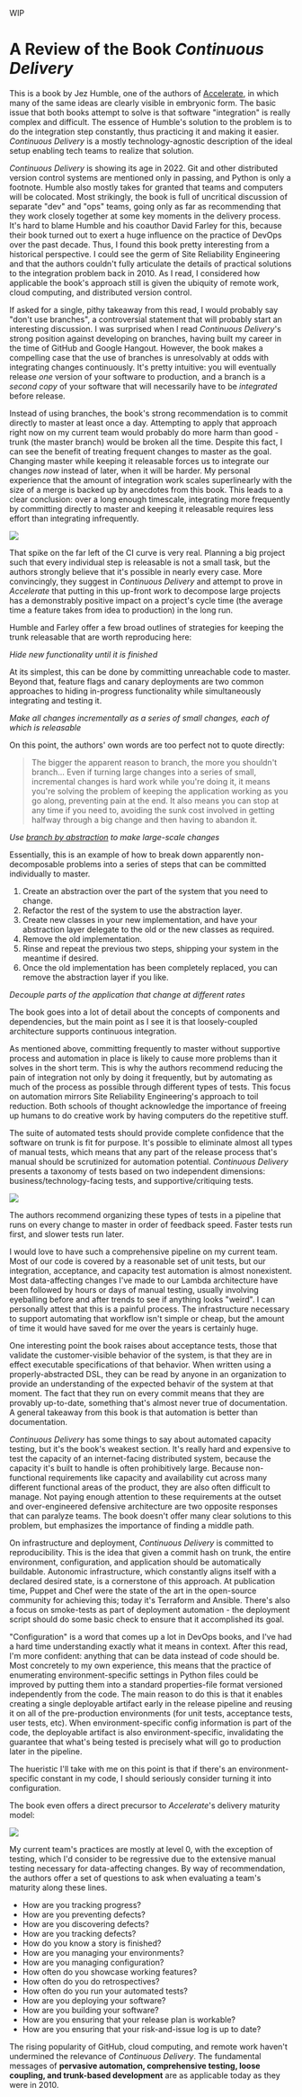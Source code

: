 WIP

A Review of the Book _Continuous Delivery_
==========================================

This is a book by Jez Humble, one of the authors of [Accelerate](accelerate.md), in which many of the same ideas are
clearly visible in embryonic form. The basic issue that both books attempt to solve is that software "integration" is
really complex and difficult. The essence of Humble's solution to the problem is to do the integration step constantly,
thus practicing it and making it easier. _Continuous Delivery_ is a mostly technology-agnostic description of the ideal
setup enabling tech teams to realize that solution.

_Continuous Delivery_ is showing its age in 2022. Git and other distributed version control systems are mentioned only
in passing, and Python is only a footnote. Humble also mostly takes for granted that teams and computers will be
colocated. Most strikingly, the book is full of uncritical discussion of separate "dev" and "ops" teams, going only as
far as recommending that they work closely together at some key moments in the delivery process. It's hard to blame
Humble and his coauthor David Farley for this, because their book turned out to exert a huge influence on the practice
of DevOps over the past decade. Thus, I found this book pretty interesting from a historical perspective. I could see
the germ of Site Reliability Engineering and that the authors couldn't fully articulate the details of practical
solutions to the integration problem back in 2010. As I read, I considered how applicable the book's approach still is
given the ubiquity of remote work, cloud computing, and distributed version control.

If asked for a single, pithy takeaway from this read, I would probably say "don't use branches", a controversial
statement that will probably start an interesting discussion. I was surprised when I read _Continuous Delivery_'s strong
position against developing on branches, having built my career in the time of GitHub and Google Hangout. However, the
book makes a compelling case that the use of branches is unresolvably at odds with integrating changes continuously.
It's pretty intuitive: you will eventually release *one* version of your software to production, and a branch is
a *second copy* of your software that will necessarily have to be *integrated* before release.

Instead of using branches, the book's strong recommendation is to commit directly to master at least once a day.
Attempting to apply that approach right now on my current team would probably do more harm than good - trunk (the master
branch) would be broken all the time. Despite this fact, I can see the benefit of treating frequent changes to master as
the goal. Changing master while keeping it releasable forces us to integrate our changes *now* instead of later, when it
will be harder. My personal experience that the amount of integration work scales superlinearly with the size of a merge
is backed up by anecdotes from this book. This leads to a clear conclusion: over a long enough timescale, integrating
more frequently by committing directly to master and keeping it releasable requires less effort than integrating
infrequently.

![](../media/ci-effort.png)

That spike on the far left of the CI curve is very real. Planning a big project such that every individual step is
releasable is not a small task, but the authors strongly believe that it's possible in nearly every case. More
convincingly, they suggest in _Continuous Delivery_ and attempt to prove in _Accelerate_ that putting in this up-front
work to decompose large projects has a demonstrably positive impact on a project's cycle time (the average time
a feature takes from idea to production) in the long run.

Humble and Farley offer a few broad outlines of strategies for keeping the trunk releasable that are worth reproducing
here:

*Hide new functionality until it is finished*

At its simplest, this can be done by committing unreachable code to master. Beyond that, feature flags and canary
deployments are two common approaches to hiding in-progress functionality while simultaneously integrating and testing
it.

*Make all changes incrementally as a series of small changes, each of which is releasable*

On this point, the authors' own words are too perfect not to quote directly:

> The bigger the apparent reason to branch, the more you shouldn't branch...
> Even if turning large changes into a series of small, incremental changes is hard work while you're doing it, it
> means you're solving the problem of keeping the application working as you go along, preventing pain at the end. It
> also means you can stop at any time if you need to, avoiding the sunk cost involved in getting halfway through a big
> change and then having to abandon it.

*Use [branch by
abstraction](https://continuousdelivery.com/2011/05/make-large-scale-changes-incrementally-with-branch-by-abstraction/)
to make large-scale changes*

Essentially, this is an example of how to break down apparently non-decomposable problems into a series of steps that
can be committed individually to master.

1. Create an abstraction over the part of the system that you need to change.
2. Refactor the rest of the system to use the abstraction layer.
3. Create new classes in your new implementation, and have your abstraction layer delegate to the old or the new classes as required.
4. Remove the old implementation.
5. Rinse and repeat the previous two steps, shipping your system in the meantime if desired.
6. Once the old implementation has been completely replaced, you can remove the abstraction layer if you like.

*Decouple parts of the application that change at different rates*

The book goes into a lot of detail about the concepts of components and dependencies, but the main point as I see it is
that loosely-coupled architecture supports continuous integration.

As mentioned above, committing frequently to master without supportive process and automation in place is likely to
cause more problems than it solves in the short term. This is why the authors recommend reducing the pain of
integration not only by doing it frequently, but by automating as much of the process as possible through different
types of tests. This focus on automation mirrors Site Reliability Engineering's approach to toil reduction. Both schools
of thought acknowledge the importance of freeing up humans to do creative work by having computers do the repetitive
stuff.

The suite of automated tests should provide complete confidence that the software on trunk is fit for purpose. It's
possible to eliminate almost all types of manual tests, which means that any part of the release process that's manual
should be scrutinized for automation potential. _Continuous Delivery_ presents a taxonomy of tests based on two
independent dimensions: business/technology-facing tests, and supportive/critiquing tests.

![](../media/test-quadrant.png)

The authors recommend organizing these types of tests in a pipeline that runs on every change to master in order of
feedback speed. Faster tests run first, and slower tests run later.

I would love to have such a comprehensive pipeline on my current team. Most of our code is covered by a reasonable set
of unit tests, but our integration, acceptance, and capacity test automation is almost nonexistent. Most data-affecting
changes I've made to our Lambda architecture have been followed by hours or days of manual testing, usually involving
eyeballing before and after trends to see if anything looks "weird". I can personally attest that this is a painful
process. The infrastructure necessary to support automating that workflow isn't simple or cheap, but the amount of time
it would have saved for me over the years is certainly huge.

One interesting point the book raises about acceptance tests, those that validate the customer-visible behavior of the
system, is that they are in effect executable specifications of that behavior. When written using a properly-abstracted
DSL, they can be read by anyone in an organization to provide an understanding of the expected behavir of the system at
that moment. The fact that they run on every commit means that they are provably up-to-date, something that's almost
never true of documentation. A general takeaway from this book is that automation is better than documentation.

_Continuous Delivery_ has some things to say about automated capacity testing, but it's the book's weakest section. It's
really hard and expensive to test the capacity of an internet-facing distributed system, because the capacity it's built
to handle is often prohibitively large. Because non-functional requirements like capacity and availability cut across
many different functional areas of the product, they are also often difficult to manage. Not paying enough attention to
these requirements at the outset and over-engineered defensive architecture are two opposite responses that can paralyze
teams. The book doesn't offer many clear solutions to this problem, but emphasizes the importance of finding a middle
path.

On infrastructure and deployment, _Continuous Delivery_ is committed to reproducibility. This is the idea that given
a commit hash on trunk, the entire environment, configuration, and application should be automatically buildable.
Autonomic infrastructure, which constantly aligns itself with a declared desired state, is a cornerstone of this
approach. At publication time, Puppet and Chef were the state of the art in the open-source community for achieving
this; today it's Terraform and Ansible. There's also a focus on smoke-tests as part of deployment automation - the
deployment script should do some basic check to ensure that it accomplished its goal.

"Configuration" is a word that comes up a lot in DevOps books, and I've had a hard time understanding exactly what it
means in context. After this read, I'm more confident: anything that can be data instead of code should be. Most
concretely to my own experience, this means that the practice of enumerating environment-specific settings in Python
files could be improved by putting them into a standard properties-file format versioned independently from the code.
The main reason to do this is that it enables creating a single deployable artifact early in the release pipeline and
reusing it on all of the pre-production environments (for unit tests, acceptance tests, user tests, etc). When
environment-specific config information is part of the code, the deployable artifact is also environment-specific,
invalidating the guarantee that what's being tested is precisely what will go to production later in the pipeline.

The hueristic I'll take with me on this point is that if there's an environment-specific constant in my code, I should
seriously consider turning it into configuration.

The book even offers a direct precursor to _Accelerate_'s delivery maturity model:

![](../media/maturity-model.png)

My current team's practices are mostly at level 0, with the exception of testing, which I'd consider to be regressive
due to the extensive manual testing necessary for data-affecting changes. By way of recommendation, the authors offer
a set of questions to ask when evaluating a team's maturity along these lines.

* How are you tracking progress?
* How are you preventing defects?
* How are you discovering defects?
* How are you tracking defects?
* How do you know a story is finished?
* How are you managing your environments?
* How are you managing configuration?
* How often do you showcase working features?
* How often do you do retrospectives?
* How often do you run your automated tests?
* How are you deploying your software?
* How are you building your software?
* How are you ensuring that your release plan is workable?
* How are you ensuring that your risk-and-issue log is up to date?

The rising popularity of GitHub, cloud computing, and remote work haven't undermined the relevance of _Continuous
Delivery_. The fundamental messages of **pervasive automation, comprehensive testing, loose coupling, and trunk-based
development** are as applicable today as they were in 2010.

